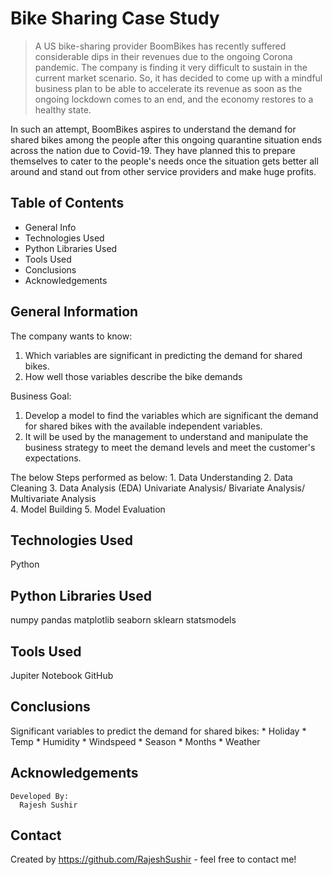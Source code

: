 # Bike Sharing Case Study
> A US bike-sharing provider BoomBikes has recently suffered considerable dips in their revenues due to the ongoing Corona pandemic. The company is finding it very difficult to sustain in the current market scenario. So, it has decided to come up with a mindful business plan to be able to accelerate its revenue as soon as the ongoing lockdown comes to an end, and the economy restores to a healthy state.

In such an attempt, BoomBikes aspires to understand the demand for shared bikes among the people after this ongoing quarantine situation ends across the nation due to Covid-19. They have planned this to prepare themselves to cater to the people's needs once the situation gets better all around and stand out from other service providers and make huge profits.


## Table of Contents
* General Info
* Technologies Used
* Python Libraries Used
* Tools Used
* Conclusions
* Acknowledgements

## General Information
The company wants to know:
1. Which variables are significant in predicting the demand for shared bikes.
2. How well those variables describe the bike demands

Business Goal:
1. Develop a model to find the variables which are significant the demand for shared bikes with the available independent variables.
2. It will be used by the management to understand and manipulate the business strategy to meet the demand levels and meet the customer's expectations.

The below Steps performed as below:
    1. Data Understanding
    2. Data Cleaning
    3. Data Analysis (EDA) Univariate Analysis/ Bivariate Analysis/ Multivariate Analysis  
    4. Model Building
    5. Model Evaluation     

## Technologies Used
Python

## Python Libraries Used
numpy
pandas
matplotlib
seaborn
sklearn
statsmodels

## Tools Used
Jupiter Notebook
GitHub

## Conclusions
Significant variables to predict the demand for shared bikes:
    * Holiday
    * Temp
    * Humidity
    * Windspeed
    * Season
    * Months
    * Weather


## Acknowledgements
    Developed By:
      Rajesh Sushir

## Contact
Created by https://github.com/RajeshSushir - feel free to contact me!

